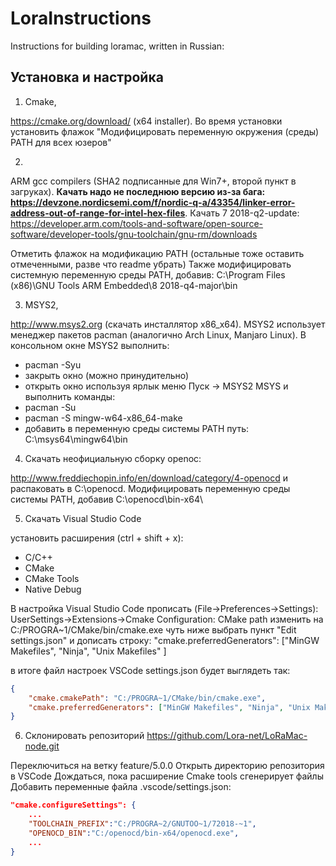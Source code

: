 # LoraInstructions
Instructions for building loramac, written in Russian:
## Установка и настройка
1. Cmake, 

https://cmake.org/download/ (x64 installer). Во время установки установить флажок "Модифицировать переменную окружения (среды) PATH для всех юзеров"

2. 

ARM gcc compilers (SHA2 подписанные для Win7+, второй пункт в загруках). **Качать надо не последнюю версию из-за бага: https://devzone.nordicsemi.com/f/nordic-q-a/43354/linker-error-address-out-of-range-for-intel-hex-files**. Качать 7 2018-q2-update: https://developer.arm.com/tools-and-software/open-source-software/developer-tools/gnu-toolchain/gnu-rm/downloads

Отметить флажок на модификацию PATH (остальные тоже оставить отмеченными, разве что readme убрать)
Также модифицировать системную переменную среды PATH, добавив: C:\Program Files (x86)\GNU Tools ARM Embedded\8 2018-q4-major\bin
    
3. MSYS2, 

http://www.msys2.org (скачать инсталлятор x86_x64). MSYS2 использует менеджер пакетов pacman (аналогично Arch Linux, Manjaro Linux). В консольном окне MSYS2 выполнить:
  * pacman -Syu
  * закрыть окно (можно принудительно)
  * открыть окно используя ярлык меню Пуск -> MSYS2 MSYS и выполнить команды:
  * pacman -Su
  * pacman -S mingw-w64-x86_64-make
  * добавить в переменную среды системы PATH путь: C:\msys64\mingw64\bin

4. Скачать неофициальную сборку openoc: 

http://www.freddiechopin.info/en/download/category/4-openocd и распаковать в C:\openocd\. Модифицировать переменную среды системы PATH, добавив C:\openocd\bin-x64\
    
5. Скачать Visual Studio Code

установить расширения (ctrl + shift + x):
  * C/C++
  * CMake
  * CMake Tools
  * Native Debug

В настройка Visual Studio Code прописать (File->Preferences->Settings): 
UserSettings->Extensions->Cmake Configuration:
CMake path изменить на C:/PROGRA~1/CMake/bin/cmake.exe
чуть ниже выбрать пункт "Edit settings.json" и дописать строку: 
"cmake.preferredGenerators": ["MinGW Makefiles", "Ninja", "Unix Makefiles" ]
        
в итоге файл настроек VSCode settings.json будет выглядеть так: 
```json
{
    "cmake.cmakePath": "C:/PROGRA~1/CMake/bin/cmake.exe",
    "cmake.preferredGenerators": ["MinGW Makefiles", "Ninja", "Unix Makefiles" ]
}
```

6. Склонировать репозиторий https://github.com/Lora-net/LoRaMac-node.git


Переключиться на ветку feature/5.0.0
Открыть директорию репозитория в VSCode
Дождаться, пока расширение Cmake tools сгенерирует файлы
Добавить переменные файла .vscode/settings.json:
```json
"cmake.configureSettings": {
    ...
    "TOOLCHAIN_PREFIX":"C:/PROGRA~2/GNUTOO~1/72018-~1",
    "OPENOCD_BIN":"C:/openocd/bin-x64/openocd.exe",
    ...
}
```
